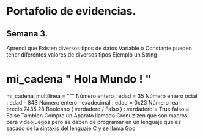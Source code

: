 # Portafolio de evidencias.

## Semana 3.
Aprendi que Existen diversos tipos de datos Variable o Constante pueden tener diferentes valores de diversos tipos 
Ejemplo un String
# mi_cadena " Hola Mundo ! "
mi_cadena_multilinea = """
Número entero :
 edad = 35
Número entero octal :
 edad - 843
Número entero hexadecimal :
 edad = 0x23
Número real :
 precio 7435.28
Booleano ( verdadero / Falso ) :
 verdadero = True
 falso = False
Tambien Compre un Aparato llamado Cronuz zen que son macros para videojuegos pero se deben de programar en un lenguaje que es sacado de la sintaxis del lenguaje C y se llama Gpo
